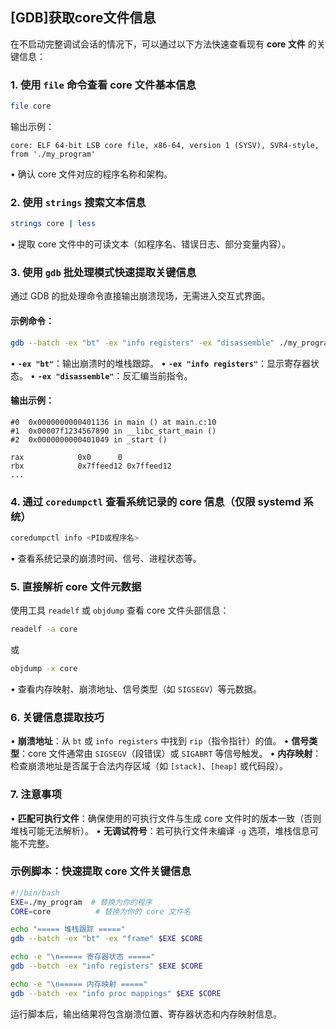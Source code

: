## [GDB]获取core文件信息


在不启动完整调试会话的情况下，可以通过以下方法快速查看现有 **core 文件** 的关键信息：



### 1. 使用 `file` 命令查看 core 文件基本信息
```bash
file core
```
输出示例：
```text
core: ELF 64-bit LSB core file, x86-64, version 1 (SYSV), SVR4-style, from './my_program'
```
• 确认 core 文件对应的程序名称和架构。



### 2. 使用 `strings` 搜索文本信息
```bash
strings core | less
```
• 提取 core 文件中的可读文本（如程序名、错误日志、部分变量内容）。



### 3. 使用 `gdb` 批处理模式快速提取关键信息
通过 GDB 的批处理命令直接输出崩溃现场，无需进入交互式界面。

#### 示例命令：
```bash
gdb --batch -ex "bt" -ex "info registers" -ex "disassemble" ./my_program core
```
• **`-ex "bt"`**：输出崩溃时的堆栈跟踪。
• **`-ex "info registers"`**：显示寄存器状态。
• **`-ex "disassemble"`**：反汇编当前指令。

#### 输出示例：
```text
#0  0x0000000000401136 in main () at main.c:10
#1  0x00007f1234567890 in __libc_start_main ()
#2  0x0000000000401049 in _start ()

rax            0x0      0
rbx            0x7ffeed12 0x7ffeed12
...
```



### 4. 通过 `coredumpctl` 查看系统记录的 core 信息（仅限 systemd 系统）
```bash
coredumpctl info <PID或程序名>
```
• 查看系统记录的崩溃时间、信号、进程状态等。



### 5. 直接解析 core 文件元数据
使用工具 `readelf` 或 `objdump` 查看 core 文件头部信息：
```bash
readelf -a core
```
或
```bash
objdump -x core
```
• 查看内存映射、崩溃地址、信号类型（如 `SIGSEGV`）等元数据。



### 6. 关键信息提取技巧
• **崩溃地址**：从 `bt` 或 `info registers` 中找到 `rip`（指令指针）的值。
• **信号类型**：core 文件通常由 `SIGSEGV`（段错误）或 `SIGABRT` 等信号触发。
• **内存映射**：检查崩溃地址是否属于合法内存区域（如 `[stack]`、`[heap]` 或代码段）。



### 7. 注意事项
• **匹配可执行文件**：确保使用的可执行文件与生成 core 文件时的版本一致（否则堆栈可能无法解析）。
• **无调试符号**：若可执行文件未编译 `-g` 选项，堆栈信息可能不完整。



### 示例脚本：快速提取 core 文件关键信息
```bash
#!/bin/bash
EXE=./my_program  # 替换为你的程序
CORE=core          # 替换为你的 core 文件名

echo "===== 堆栈跟踪 ====="
gdb --batch -ex "bt" -ex "frame" $EXE $CORE

echo -e "\n===== 寄存器状态 ====="
gdb --batch -ex "info registers" $EXE $CORE

echo -e "\n===== 内存映射 ====="
gdb --batch -ex "info proc mappings" $EXE $CORE
```

运行脚本后，输出结果将包含崩溃位置、寄存器状态和内存映射信息。
